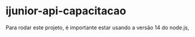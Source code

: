 # ijunior-api-capacitacao
Para rodar este projeto, é importante estar usando a versão 14 do node.js, 
